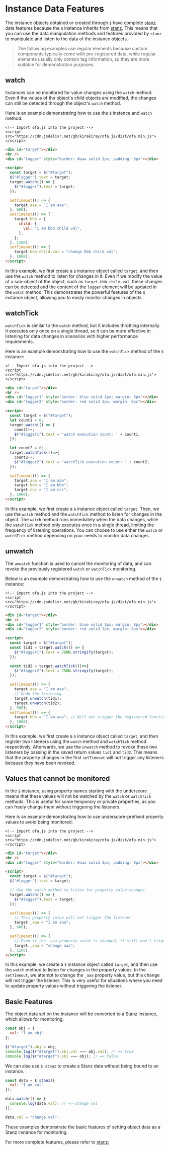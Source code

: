 # Instance Data Features

The instance objects obtained or created through `$` have complete [stanz](https://github.com/kirakiray/stanz) data features because the `$` instance inherits from [stanz](https://github.com/kirakiray/stanz). This means that you can use the data manipulation methods and features provided by `stanz` to manipulate and listen to the data of the instance objects.

> The following examples use regular elements because custom components typically come with pre-registered data, while regular elements usually only contain tag information, so they are more suitable for demonstration purposes.

## watch

Instances can be monitored for value changes using the `watch` method. Even if the values of the object's child objects are modified, the changes can still be detected through the object's `watch` method.

Here is an example demonstrating how to use the `$` instance and `watch` method:

<html-viewer>

```
<!-- Import ofa.js into the project -->
<script src="https://cdn.jsdelivr.net/gh/kirakiray/ofa.js/dist/ofa.min.js"></script>
```

```html
<div id="target"></div>
<br />
<div id="logger" style="border: #aaa solid 1px; padding: 8px"></div>

<script>
  const target = $("#target");
  $("#logger").text = target;
  target.watch(() => {
    $("#logger").text = target;
  });

  setTimeout(() => {
    target.aaa = "I am aaa";
  }, 600);
  setTimeout(() => {
    target.bbb = {
      child: {
        val: "I am bbb child val",
      },
    };
  }, 1200);
  setTimeout(() => {
    target.bbb.child.val = "change bbb child val";
  }, 1800);
</script>
```

</html-viewer>

In this example, we first create a `$` instance object called `target`, and then use the `watch` method to listen for changes in it. Even if we modify the value of a sub-object of the object, such as `target.bbb.child.val`, these changes can be detected and the content of the `logger` element will be updated in the `watch` method. This demonstrates the powerful features of the `$` instance object, allowing you to easily monitor changes in objects.

## watchTick

`watchTick` is similar to the `watch` method, but it includes throttling internally. It executes only once on a single thread, so it can be more effective in listening for data changes in scenarios with higher performance requirements.

Here is an example demonstrating how to use the `watchTick` method of the `$` instance:

<html-viewer>

```
<!-- Import ofa.js into the project -->
<script src="https://cdn.jsdelivr.net/gh/kirakiray/ofa.js/dist/ofa.min.js"></script>
```

```html
<div id="target"></div>
<br />
<div id="logger1" style="border: blue solid 1px; margin: 8px"></div>
<div id="logger2" style="border: red solid 1px; margin: 8px"></div>

<script>
  const target = $("#target");
  let count1 = 0;
  target.watch(() => {
    count1++;
    $("#logger1").text = 'watch execution count: ' + count1;
  });

  let count2 = 0;
  target.watchTick(()=>{
    count2++;
    $("#logger2").text = 'watchTick execution count: ' + count2;
  });

  setTimeout(() => {
    target.aaa = "I am aaa";
    target.bbb = "I am bbb";
    target.ccc = "I am ccc";
  }, 1000);
</script>
```

</html-viewer>

In this example, we first create a `$` instance object called `target`. Then, we use the `watch` method and the `watchTick` method to listen for changes in the object. The `watch` method runs immediately when the data changes, while the `watchTick` method only executes once in a single thread, limiting the frequency of listening operations. You can choose to use either the `watch` or `watchTick` method depending on your needs to monitor data changes.

## unwatch

The `unwatch` function is used to cancel the monitoring of data, and can revoke the previously registered `watch` or `watchTick` monitoring.

Below is an example demonstrating how to use the `unwatch` method of the `$` instance:

<html-viewer>

```
<!-- Import ofa.js into the project -->
<script src="https://cdn.jsdelivr.net/gh/kirakiray/ofa.js/dist/ofa.min.js"></script>
```

```html
<div id="target"></div>
<br />
<div id="logger1" style="border: blue solid 1px; margin: 8px"></div>
<div id="logger2" style="border: red solid 1px; margin: 8px"></div>

<script>
  const target = $("#target");
  const tid1 = target.watch(() => {
    $("#logger1").text = JSON.stringify(target);
  });

  const tid2 = target.watchTick(()=>{
    $("#logger2").text = JSON.stringify(target);
  });

  setTimeout(() => {
    target.aaa = "I am aaa";
    // Undo the listening
    target.unwatch(tid1);
    target.unwatch(tid2);
  }, 500);
  setTimeout(() => {
    target.bbb = "I am aaa"; // Will not trigger the registered functions above, because the listening has been revoked
  }, 1000);
</script>
```

</html-viewer>

In this example, we first create a `$` instance object called `target`, and then register two listeners using the `watch` method and `watchTick` method respectively. Afterwards, we use the `unwatch` method to revoke these two listeners by passing in the saved return values `tid1` and `tid2`. This means that the property changes in the first `setTimeout` will not trigger any listeners because they have been revoked.

## Values that cannot be monitored

In the `$` instance, using property names starting with the underscore `_` means that these values will not be watched by the `watch` or `watchTick` methods. This is useful for some temporary or private properties, as you can freely change them without triggering the listeners.

Here is an example demonstrating how to use underscore-prefixed property values to avoid being monitored:

<html-viewer>

```
<!-- Import ofa.js into the project -->
<script src="https://cdn.jsdelivr.net/gh/kirakiray/ofa.js/dist/ofa.min.js"></script>
```

```html
<div id="target"></div>
<br />
<div id="logger" style="border: #aaa solid 1px; padding: 8px"></div>

<script>
  const target = $("#target");
  $("#logger").text = target;

  // Use the watch method to listen for property value changes
  target.watch(() => {
    $("#logger").text = target;
  });

  setTimeout(() => {
    // This property value will not trigger the listener
    target._aaa = "I am aaa";
  }, 600);

  setTimeout(() => {
    // Even if the _aaa property value is changed, it still won't trigger the listener
    target._aaa = "change aaa";
  }, 1200);
</script>
```

</html-viewer>

In this example, we create a `$` instance object called `target`, and then use the `watch` method to listen for changes in the property values. In the `setTimeout`, we attempt to change the `_aaa` property value, but this change will not trigger the listener. This is very useful for situations where you need to update property values without triggering the listener.

## Basic Features

The object data set on the instance will be converted to a Stanz instance, which allows for monitoring.

```javascript
const obj = {
  val: "I am obj"
};

$("#target").obj = obj;
console.log($("#target").obj.val === obj.val); // => true
console.log($("#target").obj === obj); // => false
```

We can also use `$.stanz` to create a Stanz data without being bound to an instance.

```javascript
const data = $.stanz({
  val: "I am val"
});

data.watch(() => {
  console.log(data.val); // => change val
});

data.val = "change val";
```

These examples demonstrate the basic features of setting object data as a Stanz instance for monitoring.

For more complete features, please refer to [stanz](https://github.com/kirakiray/stanz);